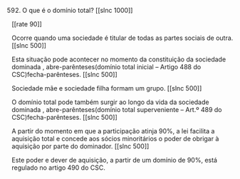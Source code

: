 592. O que  é o domínio  total?
[[slnc 1000]]

[[rate 90]]

Ocorre quando  uma  sociedade é titular de todas as partes sociais de outra.
[[slnc 500]]

Esta situação pode acontecer no momento  da constituição da sociedade dominada  , abre-parênteses(domínio  total inicial  – Artigo 488 do CSC)fecha-parênteses.
[[slnc 500]]

Sociedade mãe  e sociedade filha formam  um  grupo.
[[slnc 500]]

O domínio  total pode também surgir  ao  longo  da  vida  da  sociedade dominada  , abre-parênteses(domínio  total  superveniente  – Art.º  489 do CSC)fecha-parênteses.
[[slnc 500]]

A partir  do momento  em  que a participação atinja  90%,  a lei  facilita a aquisição  total e concede aos sócios minoritários  o poder  de obrigar  à aquisição  por parte do dominador.
[[slnc 500]]

Este poder  e dever  de aquisição, a partir  de um  domínio  de 90%,  está regulado  no   artigo  490 do CSC.
